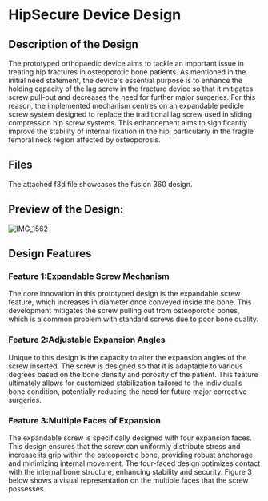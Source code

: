 # HipSecure Device Design 

## Description of the Design
The prototyped orthopaedic device aims to tackle an important issue in treating hip fractures in osteoporotic bone patients. As mentioned in the initial need statement, the device's essential purpose is to enhance the holding capacity of the lag screw in the fracture device so that it mitigates screw pull-out and decreases the need for further major surgeries. For this reason, the implemented mechanism centres on an expandable pedicle screw system designed to replace the traditional lag screw used in sliding compression hip screw systems. This enhancement aims to significantly improve the stability of internal fixation in the hip, particularly in the fragile femoral neck region affected by osteoporosis.

## Files
The attached f3d file showcases the fusion 360 design.

## Preview of the Design: 
![IMG_1562](https://github.com/user-attachments/assets/67c4cd98-3959-4856-a21c-98ee9fad0ef8)

## Design Features 
### Feature 1:Expandable Screw Mechanism
The core innovation in this prototyped design is the expandable screw feature, which increases in diameter once conveyed inside the bone. This development mitigates the screw pulling out from osteoporotic bones, which is a common problem with standard screws due to poor bone quality. 
### Feature 2:Adjustable Expansion Angles
Unique to this design is the capacity to alter the expansion angles of the screw inserted. The screw is designed so that it is adaptable to various degrees based on the bone density and porosity of the patient. This feature ultimately allows for customized stabilization tailored to the individual’s bone condition, potentially reducing the need for future major corrective surgeries.  
### Feature 3:Multiple Faces of Expansion
The expandable screw is specifically designed with four expansion faces. This design ensures that the screw can uniformly distribute stress and increase its grip within the osteoporotic bone, providing robust anchorage and minimizing internal movement. The four-faced design optimizes contact with the internal bone structure, enhancing stability and security. Figure 3 below shows a visual representation on the multiple faces that the screw possesses.  
